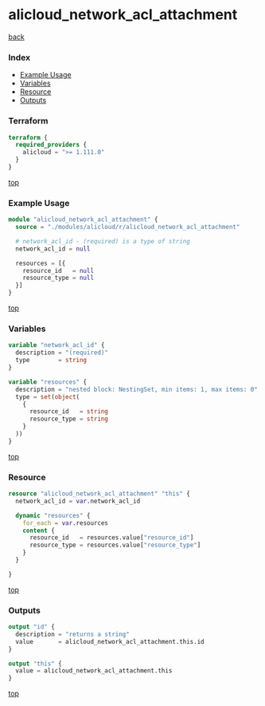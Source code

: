 # alicloud_network_acl_attachment

[back](../alicloud.md)

### Index

- [Example Usage](#example-usage)
- [Variables](#variables)
- [Resource](#resource)
- [Outputs](#outputs)

### Terraform

```terraform
terraform {
  required_providers {
    alicloud = ">= 1.111.0"
  }
}
```

[top](#index)

### Example Usage

```terraform
module "alicloud_network_acl_attachment" {
  source = "./modules/alicloud/r/alicloud_network_acl_attachment"

  # network_acl_id - (required) is a type of string
  network_acl_id = null

  resources = [{
    resource_id   = null
    resource_type = null
  }]
}
```

[top](#index)

### Variables

```terraform
variable "network_acl_id" {
  description = "(required)"
  type        = string
}

variable "resources" {
  description = "nested block: NestingSet, min items: 1, max items: 0"
  type = set(object(
    {
      resource_id   = string
      resource_type = string
    }
  ))
}
```

[top](#index)

### Resource

```terraform
resource "alicloud_network_acl_attachment" "this" {
  network_acl_id = var.network_acl_id

  dynamic "resources" {
    for_each = var.resources
    content {
      resource_id   = resources.value["resource_id"]
      resource_type = resources.value["resource_type"]
    }
  }

}
```

[top](#index)

### Outputs

```terraform
output "id" {
  description = "returns a string"
  value       = alicloud_network_acl_attachment.this.id
}

output "this" {
  value = alicloud_network_acl_attachment.this
}
```

[top](#index)